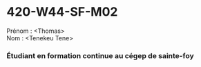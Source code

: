 # 420-W44-SF-M02

Prénom : \<Thomas> <br />
Nom : \<Tenekeu Tene>

### Étudiant en formation continue au cégep de sainte-foy